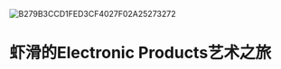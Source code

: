 ![B279B3CCD1FED3CF4027F02A25273272](https://user-images.githubusercontent.com/102962613/170157455-2d7af479-b899-4b0a-a07e-a4523ec61075.jpg)
# 虾滑的Electronic Products艺术之旅  
